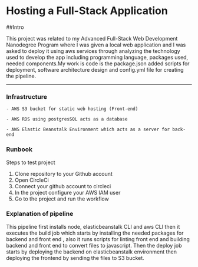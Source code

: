 # Hosting a Full-Stack Application
##Intro

   This project was related to my Advanced Full-Stack Web Development Nanodegree Program where I was given a local web application and I was asked to deploy it using aws 
   services through analyzing the technology used to develop the app including programming language, packages used, needed components.My work is code is the package.json 
   added scripts for deployment, software architecture design and config.yml file for creating the pipeline. 

---




### Infrastructure

```
- AWS S3 bucket for static web hosting (Front-end)

- AWS RDS using postgresSQL acts as a database

- AWS Elastic Beanstalk Environment which acts as a server for back-end

```

### Runbook

Steps to test project

1. Clone repository to your Github account
1. Open CircleCi
1. Connect your github account to circleci
1. In the project configure your AWS IAM user
1. Go to the project and run the workflow


### Explanation of pipeline

This pipeline first installs node, elasticbeanstalk CLI and aws CLI then it executes the build job which starts by installing the needed packages for backend and front end , also it runs scripts for linting front end and building backend and front end to convert files to javascript. Then the deploy job starts by deploying the backend  on elasticbeanstalk environment then deploying the frontend by sending the files to S3 bucket.



